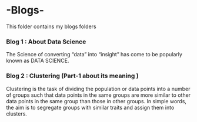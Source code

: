 # -Blogs-

This folder contains my blogs folders 
### Blog 1 : About Data Science 
The Science of converting “data” into “insight” has come to be popularly known as DATA SCIENCE.

### Blog 2 : Clustering (Part-1 about its meaning )
Clustering is the task of dividing the population or data points into a number of groups such that data points in the same groups are more similar to other data points in the same group than those in other groups. In simple words, the aim is to segregate groups with similar traits and assign them into clusters.
